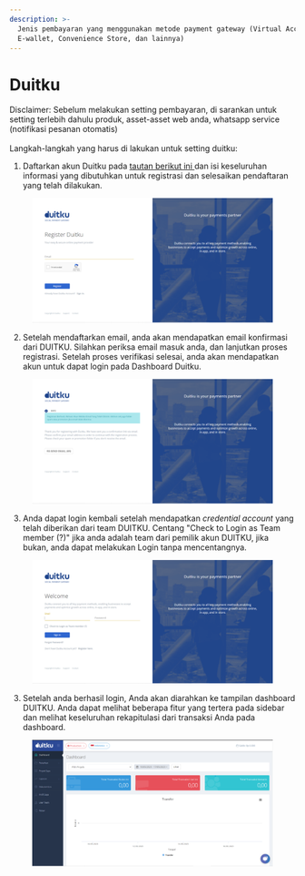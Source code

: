 ```yaml
---
description: >-
  Jenis pembayaran yang menggunakan metode payment gateway (Virtual Account,
  E-wallet, Convenience Store, dan lainnya)
---
```


# Duitku

Disclaimer: Sebelum melakukan setting pembayaran, di sarankan untuk setting terlebih dahulu produk, asset-asset web anda, whatsapp service (notifikasi pesanan otomatis)\
\
Langkah-langkah yang harus di lakukan untuk setting duitku:

1. Daftarkan akun Duitku pada [tautan berikut ini ](https://dashboard.duitku.com/Account/Register)dan isi keseluruhan informasi yang dibutuhkan untuk registrasi dan selesaikan pendaftaran yang telah dilakukan.

<figure><img src="../../.gitbook/assets/image (3) (1) (1) (2).png" alt=""><figcaption></figcaption></figure>

2. Setelah mendaftarkan email, anda akan mendapatkan email konfirmasi dari DUITKU. Silahkan periksa email masuk anda, dan lanjutkan proses registrasi. Setelah proses verifikasi selesai, anda akan mendapatkan akun untuk dapat login pada Dashboard Duitku.

<figure><img src="../../.gitbook/assets/image (2) (1).png" alt=""><figcaption></figcaption></figure>

3. Anda dapat login kembali setelah mendapatkan _credential account_ yang telah diberikan dari team DUITKU. Centang "Check to Login as Team member (?)" jika anda adalah team dari pemilik akun DUITKU, jika bukan, anda dapat melakukan Login tanpa mencentangnya.

<figure><img src="../../.gitbook/assets/image (2) (1) (1).png" alt=""><figcaption></figcaption></figure>

3. Setelah anda berhasil login, Anda akan diarahkan ke tampilan dashboard DUITKU. Anda dapat melihat beberapa fitur  yang tertera pada sidebar dan melihat keseluruhan rekapitulasi dari transaksi Anda pada dashboard.

<figure><img src="../../.gitbook/assets/image (1) (1) (1).png" alt=""><figcaption></figcaption></figure>
